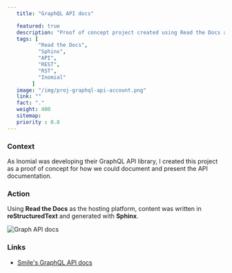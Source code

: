 ```yaml
---
   title: "GraphQL API docs"

   featured: true
   description: "Proof of concept project created using Read the Docs and Sphinx."
   tags: [
          "Read the Docs",
          "Sphinx",
          "API",
          "REST",
          "RST",
          "Inomial"
        ]
   image: "/img/proj-graphql-api-account.png"
   link: ""
   fact: "."
   weight: 400
   sitemap:
   priority : 0.8
---
```


### Context

As Inomial was developing their GraphQL API library, I created this project as a proof of concept for how we could document and present the API documentation.

### Action

Using **Read the Docs** as the hosting platform, content was written in **reStructuredText** and generated with **Sphinx**. 

![Graph API docs](/img/proj-graphql-api-account.png)

### Links

- [Smile's GraphQL API docs](https://inomial.readthedocs.io)